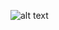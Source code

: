 ![alt text]([http://url/to/img.png](https://media.discordapp.net/attachments/1208563507495436388/1208563789952319548/image.png?ex=65e3bdbd&is=65d148bd&hm=f397320525a12e1f9349eada62b93f5fb6609d2ff4755d20ec54486b0d24d9f4&=&format=webp&quality=lossless&width=1439&height=595)https://media.discordapp.net/attachments/1208563507495436388/1208563789952319548/image.png?ex=65e3bdbd&is=65d148bd&hm=f397320525a12e1f9349eada62b93f5fb6609d2ff4755d20ec54486b0d24d9f4&=&format=webp&quality=lossless&width=1439&height=595])
